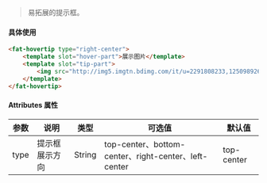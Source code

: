 > 易拓展的提示框。

#### 具体使用
```html
<fat-hovertip type="right-center">
    <template slot="hover-part">展示图片</template>
    <template slot="tip-part">
        <img src="http://img5.imgtn.bdimg.com/it/u=2291808233,1250989260&fm=26&gp=0.jpg" alt>
    </template>
</fat-hovertip>
```

#### Attributes 属性

参数 | 说明 | 类型 | 可选值 | 默认值
--- | --- | --- | --- | ---
type | 提示框展示方向 | String | top-center、bottom-center、right-center、left-center | top-center